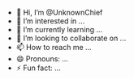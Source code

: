 - 👋 Hi, I’m @UnknownChief
- 👀 I’m interested in ...
- 🌱 I’m currently learning ...
- 💞️ I’m looking to collaborate on ...
- 📫 How to reach me ...
- 😄 Pronouns: ...
- ⚡ Fun fact: ...

<!---
UnknownChief/UnknownChief is a ✨ special ✨ repository because its `README.md` (this file) appears on your GitHub profile.
You can click the Preview link to take a look at your changes.
--->
